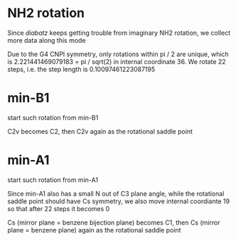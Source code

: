 # NH2 rotation
Since *diabatz* keeps getting trouble from imaginary NH2 rotation, we collect more data along this mode

Due to the G4 CNPI symmetry, only rotations within pi / 2 are unique, which is 2.221441469079183 = pi / sqrt(2) in internal coordinate 36. We rotate 22 steps, i.e. the step length is 0.10097461223087195

# min-B1
start such rotation from min-B1

C2v becomes C2, then C2v again as the rotational saddle point

# min-A1
start such rotation from min-A1

Since min-A1 also has a small N out of C3 plane angle, while the rotational saddle point should have Cs symmetry, we also move internal coordiante 19 so that after 22 steps it becomes 0

Cs (mirror plane = benzene bijection plane) becomes C1, then Cs (mirror plane = benzene plane) again as the rotational saddle point
